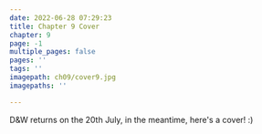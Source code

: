 ```yaml
---
date: 2022-06-28 07:29:23
title: Chapter 9 Cover
chapter: 9
page: -1
multiple_pages: false
pages: ''
tags: ''
imagepath: ch09/cover9.jpg
imagepaths: ''

---
```

D&W returns on the 20th July, in the meantime, here's a cover! :)
